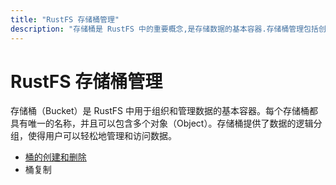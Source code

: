 ```yaml
---
title: "RustFS 存储桶管理"
description: "存储桶是 RustFS 中的重要概念,是存储数据的基本容器.存储桶管理包括创建/删除、复制等.​"
---
```


# RustFS 存储桶管理

存储桶（Bucket）是 RustFS 中用于组织和管理数据的基本容器。每个存储桶都具有唯一的名称，并且可以包含多个对象（Object）。存储桶提供了数据的逻辑分组，使得用户可以轻松地管理和访问数据。


- [桶的创建和删除](./bucket-create-and-delete.md)
- 桶复制
